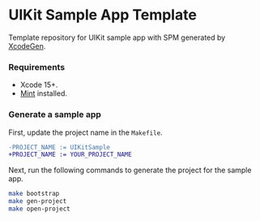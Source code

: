 # UIKit Sample App Template
Template repository for UIKit sample app with SPM generated by [XcodeGen](https://github.com/yonaskolb/XcodeGen).

### Requirements
- Xcode 15+.
- [Mint](https://github.com/yonaskolb/Mint#installing) installed.

### Generate a sample app

First, update the project name in the `Makefile`.

```diff
-PROJECT_NAME := UIKitSample
+PROJECT_NAME := YOUR_PROJECT_NAME
```

Next, run the following commands to generate the project for the sample app.

```bash
make bootstrap
make gen-project
make open-project
```